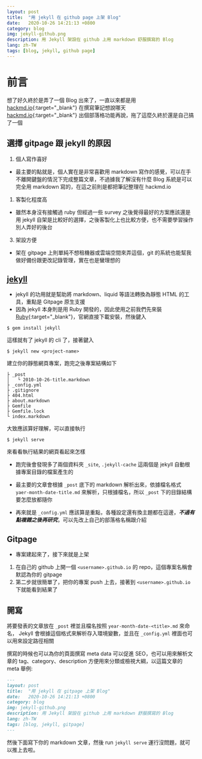 ```yaml
---
layout: post
title:  "用 jekyll 在 github page 上架 Blog"
date:   2020-10-26 14:21:13 +0800
category: blog
img: jekyll-github.png
description: 用 Jekyll 架設在 github 上用 markdown 舒服撰寫的 Blog
lang: zh-TW
tags: [blog, jekyll, github page]
---
```

# 前言
想了好久終於是弄了一個 Blog 出來了，一直以來都是用 [hackmd.io]{:target="_blank"} 在撰寫筆記想說哪天 [hackmd.io]{:target="_blank"} 出個部落格功能再說，拖了這麼久終於還是自己搞了一個

## 選擇 gitpage 跟 jekyll 的原因
1. 個人寫作喜好
+ 最主要的點就是，個人實在是非常喜歡用 markdown 寫作的感覺，可以在手不離開鍵盤的情況下完成整篇文章，不過據我了解沒有什麼 Blog 系統是可以完全用 markdown 寫的，在這之前則是都把筆記整理在 hackmd.io
   
1. 客製化程度高  
+ 雖然本身沒有接觸過 ruby 但經過一些 survey 之後覺得最好的方案應該還是用 jekyll 自架是比較好的選擇，之後客製化上也比較方便，也不需要學習操作別人弄好的後台
   
3. 架設方便  
+ 架在 gitpage 上則單純不想租機器或雲端空間來弄這個，git 的系統也能幫我做好備份跟更改記錄管理，實在也是蠻理想的

## [jekyll](https://jekyllrb.com/)
+ jekyll 的功用就是幫助將 markdown、liquid 等語法轉換為靜態 HTML 的工具，重點是 Gitpage 原生支援
+ 因為 jekyll 本身則是用 Ruby 開發的，因此使用之前我們先來裝 [Ruby]{:target="_blank"}，官網直接下載安裝，然後鍵入

```
$ gem install jekyll
```

這樣就有了 jekyll 的 cli 了，接著鍵入
```
$ jekyll new <project-name>
```

建立你的靜態網頁專案，跑完之後專案結構如下
```
├ _post
│   └ 2010-10-26-title.markdown
├ _config.yml
├ .gitignore
├ 404.html
├ about.markdown
├ Gemfile
├ Gemfile.lock
└ index.markdown
```

大致應該算好理解，可以直接執行
```
$ jekyll serve
```

來看看執行結果的網頁看起來怎樣
+ 跑完後會發現多了兩個資料夾 `_site`, `.jekyll-cache` 這兩個是 jekyll 自動根據專案目錄的檔案產生的

+ 最主要的文章會根據 `_post` 底下的 markdown 解析出來，依據檔名格式 `yaer-month-date-title.md` 來解析，只根據檔名，所以 `_post` 下的目錄結構要怎麼放都隨你

+ 再來就是 `_config.yml` 應該算是重點，各種設定還有換主題都在這邊，***不過有點複雜之後再研究***，可以先改上自己的部落格名稱跟介紹

## Gitpage
+ 專案建起來了，接下來就是上架

1. 在自己的 github 上開一個 `<username>.github.io` 的 repo，這個專案名稱會默認為你的 gitpage
2. 第二步就很簡單了，把你的專案 push 上去，接著到 `<username>.github.io` 下就能看到結果了

## 開寫
將要發表的文章放在 `_post` 裡並且檔名按照 `year-month-date-<title>.md` 來命名， Jekyll 會根據這個格式來解析存入環境變數，並且在 `_config.yml` 裡面也可以用來設定路徑相關  

撰寫的時候也可以為你的頁面撰寫 meta data 可以促進 SEO，也可以用來解析文章的 tag、category、description 方便用來分類或檢視大綱，以這篇文章的 meta 舉例:  
```markdown
---
layout: post
title:  "用 jekyll 在 gitpage 上架 Blog"
date:   2020-10-26 14:21:13 +0800
category: blog
img: jekyll-github.png
description: 用 Jekyll 架設在 github 上用 markdown 舒服撰寫的 Blog
lang: zh-TW
tags: [blog, jekyll, gitpage]
---
```

然後下面寫下你的 markdown 文章，然後 run `jekyll serve` 運行沒問題，就可以推上去啦。

[hackmd.io]: http://hackmd.io
[Ruby]: https://www.ruby-lang.org/zh_tw/ 